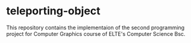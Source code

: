 # teleporting-object
This repository contains the implementaion of the second programming project for Computer Graphics course of ELTE's Computer Science Bsc.
